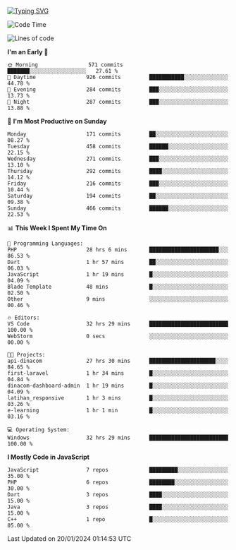 [![Typing SVG](https://readme-typing-svg.demolab.com?font=Fira+Code&pause=1000&color=F7F7F7&random=false&width=435&lines=Hi+%F0%9F%91%8B%2C+I'm+Rafiu+Sidqi;Junior+Backend+Developer)](https://git.io/typing-svg)
<!--START_SECTION:waka-->
![Code Time](http://img.shields.io/badge/Code%20Time-104%20hrs%2052%20mins-blue)

![Lines of code](https://img.shields.io/badge/From%20Hello%20World%20I%27ve%20Written-614.4%20thousand%20lines%20of%20code-blue)

**I'm an Early 🐤** 

```text
🌞 Morning                571 commits         ███████░░░░░░░░░░░░░░░░░░   27.61 % 
🌆 Daytime                926 commits         ███████████░░░░░░░░░░░░░░   44.78 % 
🌃 Evening                284 commits         ███░░░░░░░░░░░░░░░░░░░░░░   13.73 % 
🌙 Night                  287 commits         ███░░░░░░░░░░░░░░░░░░░░░░   13.88 % 
```
📅 **I'm Most Productive on Sunday** 

```text
Monday                   171 commits         ██░░░░░░░░░░░░░░░░░░░░░░░   08.27 % 
Tuesday                  458 commits         ██████░░░░░░░░░░░░░░░░░░░   22.15 % 
Wednesday                271 commits         ███░░░░░░░░░░░░░░░░░░░░░░   13.10 % 
Thursday                 292 commits         ████░░░░░░░░░░░░░░░░░░░░░   14.12 % 
Friday                   216 commits         ███░░░░░░░░░░░░░░░░░░░░░░   10.44 % 
Saturday                 194 commits         ██░░░░░░░░░░░░░░░░░░░░░░░   09.38 % 
Sunday                   466 commits         ██████░░░░░░░░░░░░░░░░░░░   22.53 % 
```


📊 **This Week I Spent My Time On** 

```text
💬 Programming Languages: 
PHP                      28 hrs 6 mins       ██████████████████████░░░   86.53 % 
Dart                     1 hr 57 mins        ██░░░░░░░░░░░░░░░░░░░░░░░   06.03 % 
JavaScript               1 hr 19 mins        █░░░░░░░░░░░░░░░░░░░░░░░░   04.09 % 
Blade Template           48 mins             █░░░░░░░░░░░░░░░░░░░░░░░░   02.50 % 
Other                    9 mins              ░░░░░░░░░░░░░░░░░░░░░░░░░   00.46 % 

🔥 Editors: 
VS Code                  32 hrs 29 mins      █████████████████████████   100.00 % 
WebStorm                 0 secs              ░░░░░░░░░░░░░░░░░░░░░░░░░   00.00 % 

🐱‍💻 Projects: 
api-dinacom              27 hrs 30 mins      █████████████████████░░░░   84.65 % 
first-laravel            1 hr 34 mins        █░░░░░░░░░░░░░░░░░░░░░░░░   04.84 % 
dinacom-dashboard-admin  1 hr 19 mins        █░░░░░░░░░░░░░░░░░░░░░░░░   04.09 % 
latihan_responsive       1 hr 3 mins         █░░░░░░░░░░░░░░░░░░░░░░░░   03.26 % 
e-learning               1 hr 1 min          █░░░░░░░░░░░░░░░░░░░░░░░░   03.16 % 

💻 Operating System: 
Windows                  32 hrs 29 mins      █████████████████████████   100.00 % 
```

**I Mostly Code in JavaScript** 

```text
JavaScript               7 repos             █████████░░░░░░░░░░░░░░░░   35.00 % 
PHP                      6 repos             ████████░░░░░░░░░░░░░░░░░   30.00 % 
Dart                     3 repos             ████░░░░░░░░░░░░░░░░░░░░░   15.00 % 
Java                     3 repos             ████░░░░░░░░░░░░░░░░░░░░░   15.00 % 
C++                      1 repo              █░░░░░░░░░░░░░░░░░░░░░░░░   05.00 % 
```




 Last Updated on 20/01/2024 01:14:53 UTC
<!--END_SECTION:waka-->
